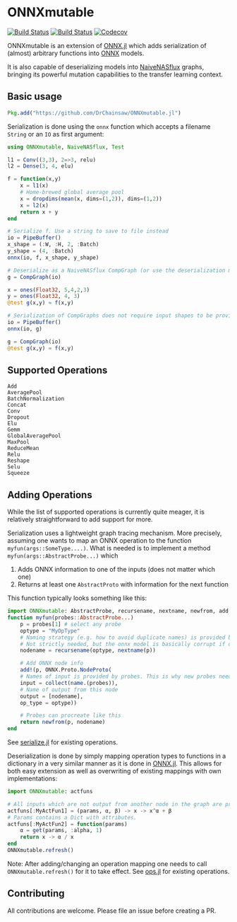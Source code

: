 # ONNXmutable

[![Build Status](https://travis-ci.com/DrChainsaw/ONNXmutable.jl.svg?branch=master)](https://travis-ci.com/DrChainsaw/ONNXmutable.jl)
[![Build Status](https://ci.appveyor.com/api/projects/status/github/DrChainsaw/ONNXmutable.jl?svg=true)](https://ci.appveyor.com/project/DrChainsaw/ONNXmutable-jl)
[![Codecov](https://codecov.io/gh/DrChainsaw/ONNXmutable.jl/branch/master/graph/badge.svg)](https://codecov.io/gh/DrChainsaw/ONNXmutable.jl)

ONNXmutable is an extension of [ONNX.jl](https://github.com/FluxML/ONNX.jl) which adds serialization of (almost) arbitrary functions into [ONNX](https://onnx.ai) models.

It is also capable of deserializing models into [NaiveNASflux](https://github.com/DrChainsaw/NaiveNASflux.jl) graphs, bringing its powerful mutation capabilities to the transfer learning context.

## Basic usage

```julia
Pkg.add("https://github.com/DrChainsaw/ONNXmutable.jl")
```

Serialization is done using the `onnx` function which accepts a filename `String` or an `IO` as first argument:

```julia
using ONNXmutable, NaiveNASflux, Test

l1 = Conv((3,3), 2=>3, relu)
l2 = Dense(3, 4, elu)

f = function(x,y)
    x = l1(x)
    # Home-brewed global average pool
    x = dropdims(mean(x, dims=(1,2)), dims=(1,2))
    x = l2(x)
    return x + y
end

# Serialize f. Use a string to save to file instead
io = PipeBuffer()
x_shape = (:W, :H, 2, :Batch)
y_shape = (4, :Batch)
onnx(io, f, x_shape, y_shape)

# Deserialize as a NaiveNASflux CompGraph (or use the deserialization method from ONNX.jl)
g = CompGraph(io)

x = ones(Float32, 5,4,2,3)
y = ones(Float32, 4, 3)
@test g(x,y) ≈ f(x,y)

# Serialization of CompGraphs does not require input shapes to be provided as they can be inferred.
io = PipeBuffer()
onnx(io, g)

g = CompGraph(io)
@test g(x,y) ≈ f(x,y)
```

## Supported Operations

```
Add
AveragePool
BatchNormalization
Concat
Conv
Dropout
Elu
Gemm
GlobalAveragePool
MaxPool
ReduceMean
Relu
Reshape
Selu
Squeeze
```

## Adding Operations

While the list of supported operations is currently quite meager, it is relatively straightforward to add support for more.

Serialization uses a lightweight graph tracing mechanism. More precisely, assuming one wants to map an ONNX operation to the function `myfun(args::SomeType....)`. What is needed is to implement a method `myfun(args::AbstractProbe...)` which
1. Adds ONNX information to one of the inputs (does not matter which one)
2. Returns at least one `AbstractProto` with information for the next function

This function typically looks something like this:

```julia
import ONNXmutable: AbstractProbe, recursename, nextname, newfrom, add!, name
function myfun(probes::AbstractProbe...)
    p = probes[1] # select any probe
    optype = "MyOpType"
    # Naming strategy (e.g. how to avoid duplicate names) is provided by the probe
    # Not strictly needed, but the onnx model is basically corrupt if duplicates exist
    nodename = recursename(optype, nextname(p))

    # Add ONNX node info
    add!(p, ONNX.Proto.NodeProto(
    # Names of input is provided by probes. This is why new probes need to be provided as output
    input = collect(name.(probes)),
    # Name of output from this node
    output = [nodename],
    op_type = optype))

    # Probes can procreate like this
    return newfrom(p, nodename)
end
```
See [serialize.jl](src/serialize/serialize.jl) for existing operations.


Deserialization is done by simply mapping operation types to functions in a dictionary in a very similar manner as it is done in [ONNX.jl](https://github.com/FluxML/ONNX.jl). This allows for both easy extension as well as overwriting of existing mappings with own implementations:

```julia
import ONNXmutable: actfuns

# All inputs which are not output from another node in the graph are provided in the method call
actfuns[:MyActFun1] = (params, α, β) -> x -> x^α + β
# Params contains a Dict with attributes.
actfuns[:MyActFun2] = function(params)
    α = get(params, :alpha, 1)
    return x -> α / x
end
ONNXmutable.refresh()
```
Note: After adding/changing an operation mapping one needs to call `ONNXmutable.refresh()` for it to take effect.
See [ops.jl](src/deserialize/ops.jl) for existing operations.


## Contributing

All contributions are welcome. Please file an issue before creating a PR.
